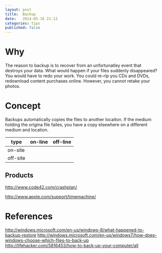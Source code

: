 ```yaml
---
layout: post
title:  Backup
date:   2014-05-16 21:12
categories: tips
published: false
---
```


# Why

The reason to backup is to recover from an unfortunatley event that destroys your data.  What would happen if your files suddenly disappeared?  You would have to redo your work.  You could re-rip you CDs and DVDs, redownload content purchases online.  However, you cannot retake your photos.  

# Concept

Backups automatically copies the files to another locaiton.  If the medium holding the origina file failes, you have a copy elsewhere on a different medium and location.  


  type   | on-line   |  off-line
-------- | --------- | -----------
 on-site |           |
off-site |           |

## Products

http://www.code42.com/crashplan/

http://www.apple.com/support/timemachine/


# References

http://windows.microsoft.com/en-us/windows-8/what-happened-to-backup-restore
http://windows.microsoft.com/en-us/windows7/how-does-windows-choose-which-files-to-back-up
http://lifehacker.com/5816453/how-to-back-up-your-computer/all
